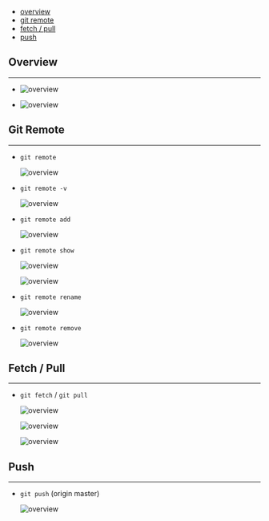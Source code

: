 * [overview](#overview)
* [git remote](#git-remote)
* [fetch / pull](#fetch-pull)
* [push](#push)

## Overview <a name="overview"></a>

---

* ![overview](./_asset/img/01.png)

* ![overview](./_asset/img/02.png)

## Git Remote <a name="git-remote"></a>

---

* `git remote`

    ![overview](./_asset/img/03.png)

* `git remote -v`

    ![overview](./_asset/img/04.png)

* `git remote add`

    ![overview](./_asset/img/06.png)

* `git remote show`

    ![overview](./_asset/img/11.png)

    ![overview](./_asset/img/12.png)

* `git remote rename`

    ![overview](./_asset/img/13.png)

* `git remote remove`

    ![overview](./_asset/img/14.png)

## Fetch / Pull <a name="fetch-pull"></a>

---

* `git fetch` / `git pull`

    ![overview](./_asset/img/07.png)

    ![overview](./_asset/img/08.png)

    ![overview](./_asset/img/09.png)

## Push <a name="push"></a>

---

* `git push` (origin master)

    ![overview](./_asset/img/10.png)
